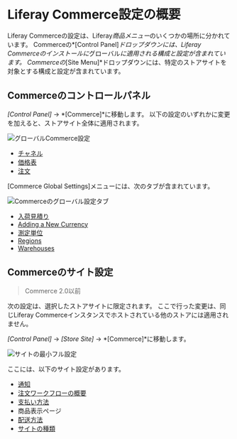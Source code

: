 # Liferay Commerce設定の概要

Liferay Commerceの設定は、Liferay*商品メニュー*のいくつかの場所に分かれています。 Commerceの*[Control Panel]*ドロップダウンには、Liferay Commerceのインストールに*グローバル*に適用される構成と設定が含まれています。 Commerceの*[Site Menu]*ドロップダウンには、特定のストアサイトを対象とする構成と設定が含まれています。

## Commerceのコントロールパネル

*[Control Panel]* → *[Commerce]*に移動します。 以下の設定のいずれかに変更を加えると、ストアサイト全体に適用されます。

![グローバルCommerce設定](./liferay-commerce-configuration-overview/images/01.png)

  - [チャネル](../starting-a-store/channels/managing-channels.md)
  - [価格表](../managing-a-catalog/managing-prices/creating-a-price-list.md)
  - [注文](../orders-and-fulfillment/orders/orders-menu-reference-guide.md)

[Commerce Global Settings]メニューには、次のタブが含まれています。

![Commerceのグローバル設定タブ](./liferay-commerce-configuration-overview/images/02.png)

  - [入荷見積り](../managing-a-catalog/managing-inventory/availability-estimates.md)
  - [Adding a New Currency](../store-administration/currencies/adding-a-new-currency.md)
  - [測定単位](../store-administration/configuring-shipping-methods/measurement-units.md)
  - [Regions](../store-administration/adding-regions.md)
  - [Warehouses](../managing-a-catalog/managing-inventory/warehouse-reference-guide.md)

## Commerceのサイト設定

> Commerce 2.0以前

次の設定は、選択したストアサイトに限定されます。 ここで行った変更は、同じLiferay Commerceインスタンスでホストされている他のストアには適用されません。

*[Control Panel]* → *[Store Site]* → *[Commerce]*に移動します。

![サイトの最小フル設定](./liferay-commerce-configuration-overview/images/03.png)

ここには、以下のサイト設定があります。

  - [通知](./sending-emails/using-notification-templates.md)
  - [注文ワークフローの概要](../orders-and-fulfillment/order-workflows/introduction-to-order-workflows.md)
  - [支払い方法](../store-administration/configuring-payment-methods/payments.md)
  - 商品表示ページ
  - [配送方法](../store-administration/configuring-shipping-methods/shipping-method-reference.md)
  - [サイトの種類](../starting-a-store/sites-and-site-types.md)
